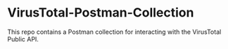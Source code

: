 # VirusTotal-Postman-Collection
This repo contains a Postman collection for interacting with the VirusTotal Public API.
